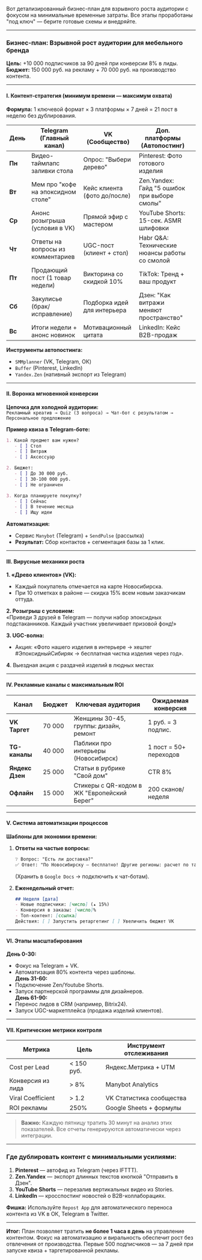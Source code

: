 Вот детализированный бизнес-план для взрывного роста аудитории с фокусом на минимальные временные затраты. Все этапы проработаны "под ключ" — берите готовые схемы и внедряйте.

---

### **Бизнес-план: Взрывной рост аудитории для мебельного бренда** 
**Цель:** +10 000 подписчиков за 90 дней при конверсии 8% в лиды.  
**Бюджет:** 150 000 руб. на рекламу + 70 000 руб. на производство контента.

---

#### **I. Контент-стратегия (минимум времени — максимум охвата)**  
**Формула:** 1 ключевой формат × 3 платформы × 7 дней = 21 пост в неделю без дублирования.  

| **День** | Telegram (Главный канал)           | VK (Сообщество)              | Доп. платформы (Автопостинг)                  |     |
| -------- | ---------------------------------- | ---------------------------- | --------------------------------------------- | --- |
| **Пн**   | Видео-таймлапс заливки стола       | Опрос: "Выбери дерево"       | Pinterest: Фото готового изделия              |     |
| **Вт**   | Мем про "кофе на эпоксидном столе" | Кейс клиента (фото до/после) | Zen.Yandex: Гайд "5 ошибок при выборе смолы"  |     |
| **Ср**   | Анонс розыгрыша (условия в VK)     | Прямой эфир с мастером       | YouTube Shorts: 15-сек. ASMR шлифовки         |     |
| **Чт**   | Ответы на вопросы из комментариев  | UGC-пост (клиент + стол)     | Habr Q&A: Технические нюансы работы со смолой |     |
| **Пт**   | Продающий пост (1 товар недели)    | Викторина со скидкой 10%     | TikTok: Тренд + ваш продукт                   |     |
| **Сб**   | Закулисье (брак/исправление)       | Подборка идей для интерьера  | Дзен: "Как витражи меняют пространство"       |     |
| **Вс**   | Итоги недели + анонс новинок       | Мотивационный цитата         | LinkedIn: Кейс B2B-продаж                     |     |

**Инструменты автопостинга:**  
- `SMMplanner` (VK, Telegram, ОК)  
- `Buffer` (Pinterest, LinkedIn)  
- `Yandex.Zen` (нативный экспорт из Telegram)

---

#### **II. Воронка мгновенной конверсии**  
**Цепочка для холодной аудитории:**  
`Рекламный креатив → Quiz (3 вопроса) → Чат-бот с результатом → Персональное предложение`  

**Пример квиза в Telegram-боте:**  
```markdown
1. Какой предмет вам нужен?  
   - [ ] Стол  
   - [ ] Витраж  
   - [ ] Аксессуар  

2. Бюджет:  
   - [ ] До 30 000 руб.  
   - [ ] 30-100 000 руб.  
   - [ ] Не ограничен  

3. Когда планируете покупку?  
   - [ ] Сейчас  
   - [ ] В течение месяца  
   - [ ] Ищу идеи  
```  
**Автоматизация:**  
- Сервис `Manybot` (Telegram) + `SendPulse` (рассылка)  
- **Результат:** Сбор контактов + сегментация базы за 1 клик.

---

#### **III. Вирусные механики роста**  
**1. «Древо клиентов» (VK):**  
- Каждый покупатель отмечается на карте Новосибирска.  
- При 10 отметках в районе — скидка 15% всем новым заказчикам оттуда.  

**2. Розыгрыш с условием:**  
«Приведи 3 друзей в Telegram — получи набор эпоксидных подстаканников. Каждый участник увеличивает призовой фонд!»  

**3. UGC-волна:**  
- Акция: «Фото нашего изделия в интерьере → хештег #ЭпоксидныйСибиряк → бесплатная чистка изделия через год». 
  
**4**.  Выездная акция с раздачей изделий в людных местах


---

#### **IV. Рекламные каналы с максимальным ROI**  
| **Канал**       | Бюджет  | Ключевая аудитория                          | Ожидаемая конверсия |  
|-----------------|---------|---------------------------------------------|---------------------|  
| **VK Таргет**   | 70 000  | Женщины 30-45, группы: дизайн, ремонт       | 1 руб. = 3 подпис. |  
| **TG-каналы**   | 40 000  | Паблики про интерьеры (Новосибирск)         | 1 пост = 50+ переходов |  
| **Яндекс Дзен** | 25 000  | Статьи в рубрике "Свой дом"                 | CTR 8%              |  
| **Офлайн**      | 15 000  | Стикеры с QR-кодом в ЖК "Европейский Берег" | 200 сканов/неделя   |  

---

#### **V. Система автоматизации процессов**  
**Шаблоны для экономии времени:**  
1. **Ответы на частые вопросы:**  
   ```markdown
   ❔ Вопрос: "Есть ли доставка?"  
   ✅ Ответ: "По Новосибирску — бесплатно! Другие регионы: расчет по тарифам СДЭК после заказа."
   ```  
   (Хранить в `Google Docs` → подключить к чат-ботам).  

2. **Еженедельный отчет:**  
   ```markdown
   ## Неделя [дата]
   - Новые подписчики: [число] (▴ 15%)
   - Конверсия в заказы: [число]%
   - Топ-контент: [ссылка]
   Действия: [ ] Запустить ретаргетинг [ ] Увеличить бюджет VK
   ```  

---

#### **VI. Этапы масштабирования**  
**День 0-30:**  
- Фокус на Telegram + VK.  
- Автоматизация 80% контента через шаблоны.  
**День 31-60:**  
- Подключение Zen/Youtube Shorts.  
- Запуск партнерской программы для дизайнеров.  
**День 61-90:**  
- Перенос лидов в CRM (например, Bitrix24).  
- Запуск UGC-маркетплейса (продажа изделий клиентов).  

---

#### **VII. Критические метрики контроля**  
| Метрика           | Цель       | Инструмент отслеживания  |     |
| ----------------- | ---------- | ------------------------ | --- |
| Cost per Lead     | < 150 руб. | Яндекс.Метрика + UTM     |     |
| Конверсия из лида | > 8%       | Manybot Analytics        |     |
| Viral Coefficient | > 1.2      | VK Статистика сообщества |     |
| ROI рекламы       | 250%       | Google Sheets + формулы  |     |

> **Важно:** Каждую пятницу тратить 30 минут на анализ этих показателей. Все отчеты генерируются автоматически через интеграции.

---

### Где дублировать контент с минимальными усилиями:  
1. **Pinterest** — автофид из Telegram (через IFTTT).  
2. **Zen.Yandex** — экспорт длинных текстов кнопкой "Отправить в Дзен".  
3. **YouTube Shorts** — перезалив вертикальных видео из Stories.  
4. **LinkedIn** — кросспостинг новостей о B2B-коллаборациях.  

**Фишка:** Используйте `Repost App` для автоматического переноса контента из VK в ОК, Telegram в Twitter.

---

**Итог:** План позволяет тратить **не более 1 часа в день** на управление контентом. Фокус на автоматизацию и виральность обеспечит рост без отвлечения от производства. Первые 500 подписчиков — за 7 дней при запуске квиза + таргетированной рекламы.